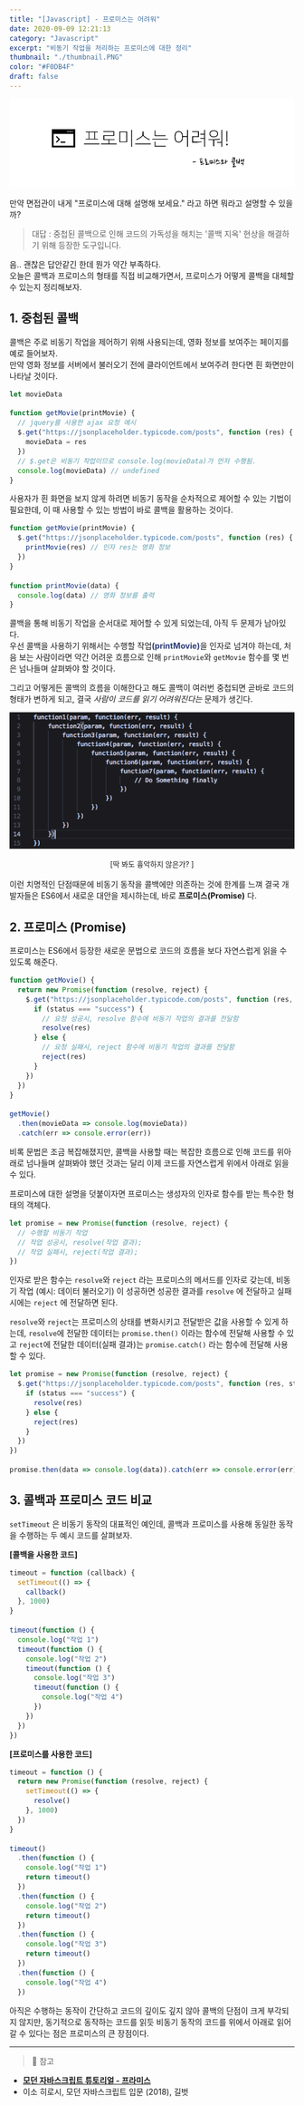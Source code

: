 ```yaml
---
title: "[Javascript] - 프로미스는 어려워"
date: 2020-09-09 12:21:13
category: "Javascript"
excerpt: "비동기 작업을 처리하는 프로미스에 대한 정리"
thumbnail: "./thumbnail.PNG"
color: "#F0DB4F"
draft: false
---
```


![thumbnail](./thumbnail.PNG)

만약 면접관이 내게 "프로미스에 대해 설명해 보세요." 라고 하면 뭐라고 설명할 수 있을까?

> 대답 : 중첩된 콜백으로 인해 코드의 가독성을 해치는 '콜백 지옥' 현상을 해결하기 위해 등장한 도구입니다.

음.. 괜찮은 답안같긴 한데 뭔가 약간 부족하다.  
오늘은 콜백과 프로미스의 형태를 직접 비교해가면서, 프로미스가 어떻게 콜백을 대체할 수 있는지 정리해보자.

## 1. 중첩된 콜백

콜백은 주로 비동기 작업을 제어하기 위해 사용되는데, 영화 정보를 보여주는 페이지를 예로 들어보자.  
만약 영화 정보를 서버에서 불러오기 전에 클라이언트에서 보여주려 한다면 흰 화면만이 나타날 것이다.

```js
let movieData

function getMovie(printMovie) {
  // jquery를 사용한 ajax 요청 예시
  $.get("https://jsonplaceholder.typicode.com/posts", function (res) {
    movieData = res
  })
  // $.get은 비동기 작업이므로 console.log(movieData)가 먼저 수행됨.
  console.log(movieData) // undefined
}
```

사용자가 흰 화면을 보지 않게 하려면 비동기 동작을 순차적으로 제어할 수 있는 기법이 필요한데, 이 때 사용할 수 있는 방법이 바로 콜백을 활용하는 것이다.

```js
function getMovie(printMovie) {
  $.get("https://jsonplaceholder.typicode.com/posts", function (res) {
    printMovie(res) // 인자 res는 영화 정보
  })
}

function printMovie(data) {
  console.log(data) // 영화 정보를 출력
}
```

콜백을 통해 비동기 작업을 순서대로 제어할 수 있게 되었는데, 아직 두 문제가 남아있다.  
우선 콜백을 사용하기 위해서는 수행할 작업<span style = "color: #2e3e78; font-size: 0.88rem"><b>(printMovie)</b></span>을 인자로 넘겨야 하는데, 처음 보는 사람이라면 약간 어려운 흐름으로 인해 `printMovie`와 `getMovie` 함수를 몇 번은 넘나들며 살펴봐야 할 것이다.

그리고 어떻게든 콜백의 흐름을 이해한다고 해도 콜백이 여러번 중첩되면 곧바로 코드의 형태가 변하게 되고, 결국 _사람이 코드를 읽기 어려워진다는_ 문제가 생긴다.

![callbackHell](callback-hell.png)

<div style = "text-align: center; margin-bottom: 1rem; font-size: 0.8rem">[딱 봐도 흉악하지 않은가? ]</div>

이런 치명적인 단점때문에 비동기 동작을 콜백에만 의존하는 것에 한계를 느껴 결국 개발자들은 ES6에서 새로운 대안을 제시하는데, 바로 **프로미스(Promise)** 다.

## 2. 프로미스 (Promise)

프로미스는 ES6에서 등장한 새로운 문법으로 코드의 흐름을 보다 자연스럽게 읽을 수 있도록 해준다.

```js
function getMovie() {
  return new Promise(function (resolve, reject) {
    $.get("https://jsonplaceholder.typicode.com/posts", function (res, status) {
      if (status === "success") {
        // 요청 성공시, resolve 함수에 비동기 작업의 결과를 전달함
        resolve(res)
      } else {
        // 요청 실패시, reject 함수에 비동기 작업의 결과를 전달함
        reject(res)
      }
    })
  })
}

getMovie()
  .then(movieData => console.log(movieData))
  .catch(err => console.error(err))
```

비록 문법은 조금 복잡해졌지만, 콜백을 사용할 때는 복잡한 흐름으로 인해 코드를 위아래로 넘나들며 살펴봐야 했던 것과는 달리 이제 코드를 자연스럽게 위에서 아래로 읽을 수 있다.

프로미스에 대한 설명을 덧붙이자면 프로미스는 생성자의 인자로 함수를 받는 특수한 형태의 객체다.

```js
let promise = new Promise(function (resolve, reject) {
  // 수행할 비동기 작업
  // 작업 성공시, resolve(작업 결과);
  // 작업 실패시, reject(작업 결과);
})
```

인자로 받은 함수는 `resolve`와 `reject` 라는 프로미스의 메서드를 인자로 갖는데, 비동기 작업 <span style = "font-size: 0.88rem">(예시: 데이터 불러오기)</span> 이 성공하면 성공한 결과를 `resolve` 에 전달하고 실패 시에는 `reject` 에 전달하면 된다.

`resolve`와 `reject`는 프로미스의 상태를 변화시키고 전달받은 값을 사용할 수 있게 하는데, `resolve`에 전달한 데이터는 `promise.then()` 이라는 함수에 전달해 사용할 수 있고 `reject`에 전달한 데이터<span style = "font-size: 0.88rem">(실패 결과)</span>는 `promise.catch()` 라는 함수에 전달해 사용할 수 있다.

```js
let promise = new Promise(function (resolve, reject) {
  $.get("https://jsonplaceholder.typicode.com/posts", function (res, status) {
    if (status === "success") {
      resolve(res)
    } else {
      reject(res)
    }
  })
})

promise.then(data => console.log(data)).catch(err => console.error(err))
```

## 3. 콜백과 프로미스 코드 비교

`setTimeout` 은 비동기 동작의 대표적인 예인데, 콜백과 프로미스를 사용해 동일한 동작을 수행하는 두 예시 코드를 살펴보자.

**[콜백을 사용한 코드]**

```js
timeout = function (callback) {
  setTimeout(() => {
    callback()
  }, 1000)
}

timeout(function () {
  console.log("작업 1")
  timeout(function () {
    console.log("작업 2")
    timeout(function () {
      console.log("작업 3")
      timeout(function () {
        console.log("작업 4")
      })
    })
  })
})
```

**[프로미스를 사용한 코드]**

```js
timeout = function () {
  return new Promise(function (resolve, reject) {
    setTimeout(() => {
      resolve()
    }, 1000)
  })
}

timeout()
  .then(function () {
    console.log("작업 1")
    return timeout()
  })
  .then(function () {
    console.log("작업 2")
    return timeout()
  })
  .then(function () {
    console.log("작업 3")
    return timeout()
  })
  .then(function () {
    console.log("작업 4")
  })
```

아직은 수행하는 동작이 간단하고 코드의 깊이도 깊지 않아 콜백의 단점이 크게 부각되지 않지만, 동기적으로 동작하는 코드를 읽듯 비동기 동작의 코드를 위에서 아래로 읽어갈 수 있다는 점은 프로미스의 큰 장점이다.

---

> 📖 참고

- [**모던 자바스크립트 튜토리얼 - 프라미스**](https://ko.javascript.info/promise-basics)
- 이소 히로시, 모던 자바스크립트 입문 (2018), 길벗
